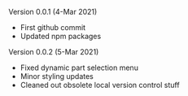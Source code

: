 Version 0.0.1 (4-Mar 2021)
- First github commit
- Updated npm packages

Version 0.0.2 (5-Mar 2021)
- Fixed dynamic part selection menu
- Minor styling updates
- Cleaned out obsolete local version control stuff
